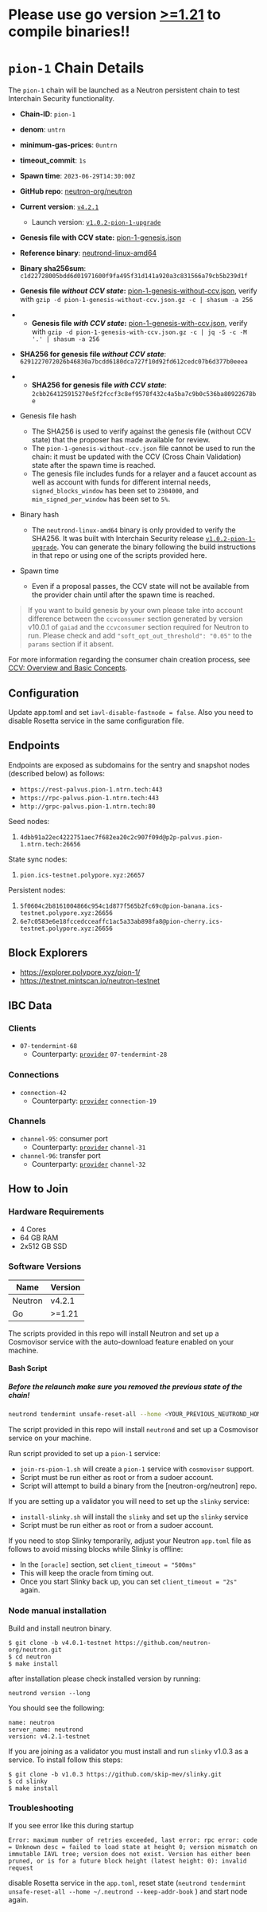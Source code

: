 # Please use go version [>=1.21](https://go.dev/doc/install) to compile binaries!!

# `pion-1` Chain Details

The `pion-1` chain will be launched as a Neutron persistent chain to test Interchain Security functionality.

* **Chain-ID**: `pion-1`
* **denom**: `untrn`
* **minimum-gas-prices**: `0untrn`
* **timeout_commit**: `1s`
* **Spawn time**: `2023-06-29T14:30:00Z`
* **GitHub repo**: [neutron-org/neutron](https://github.com/neutron-org/neutron.git)
* **Current version**: [`v4.2.1`](https://github.com/neutron-org/neutron/releases/tag/v4.2.1-testnet)
  * Launch version: [`v1.0.2-pion-1-upgrade`](https://github.com/neutron-org/neutron/releases/tag/v1.0.2-pion-1-upgrade)
* **Genesis file with CCV state:** [pion-1-genesis.json](https://github.com/cosmos/testnets/blob/master/interchain-security/pion-1/pion-1-genesis-with-ccv.json.gz)

* **Reference binary**: [neutrond-linux-amd64](neutrond-linux-amd64)
* **Binary sha256sum**: `c1d22728005bdd6d01971600f9fa495f31d141a920a3c831566a79cb5b239d1f`
* **Genesis file _without CCV state_:** [pion-1-genesis-without-ccv.json](https://github.com/cosmos/testnets/raw/master/interchain-security/pion-1/pion-1-genesis-without-ccv.json.gz ), verify with `gzip -d pion-1-genesis-without-ccv.json.gz -c | shasum -a 256`
* * **Genesis file _with CCV state_:** [pion-1-genesis-with-ccv.json](https://github.com/cosmos/testnets/raw/master/interchain-security/pion-1/pion-1-genesis-with-ccv.json.gz ), verify with `gzip -d pion-1-genesis-with-ccv.json.gz -c | jq -S -c -M '.' | shasum -a 256`
* **SHA256 for genesis file _without CCV state_**: `6291227072026b46830a7bcdd6180dca727f10d92fd612cedc07b6d377b0eeea`
* * **SHA256 for genesis file _with CCV state_**: `2cbb264125915270e5f2fccf3c8ef9578f432c4a5ba7c9b0c536ba80922678be`


* Genesis file hash
  * The SHA256 is used to verify against the genesis file (without CCV state) that the proposer has made available for review.
  * The `pion-1-genesis-without-ccv.json` file cannot be used to run the chain: it must be updated with the CCV (Cross Chain Validation) state after the spawn time is reached.
  * The genesis file includes funds for a relayer and a faucet account as well as account with funds for different internal needs, `signed_blocks_window` has been set to `2304000`, and `min_signed_per_window` has been set to `5%`.
* Binary hash
  * The `neutrond-linux-amd64` binary is only provided to verify the SHA256. It was built with Interchain Security release [`v1.0.2-pion-1-upgrade`](https://github.com/neutron-org/neutron/releases/tag/v1.0.2-pion-1-upgrade). You can generate the binary following the build instructions in that repo or using one of the scripts provided here.
* Spawn time
  * Even if a proposal passes, the CCV state will not be available from the provider chain until after the spawn time is reached.

> If you want to build genesis by your own please take into account difference between the `ccvconsumer` section generated by version v10.0.1 of `gaiad` and the `ccvconsumer` section required for Neutron to run. Please check and add `"soft_opt_out_threshold": "0.05"` to the `params` section if it absent.

For more information regarding the consumer chain creation process, see [CCV: Overview and Basic Concepts](https://github.com/cosmos/ibc/blob/main/spec/app/ics-028-cross-chain-validation/overview_and_basic_concepts.md).

## Configuration

Update app.toml and set `iavl-disable-fastnode = false`. Also you need to disable Rosetta service in the same configuration file.

## Endpoints

Endpoints are exposed as subdomains for the sentry and snapshot nodes (described below) as follows:

* `https://rest-palvus.pion-1.ntrn.tech:443`
* `https://rpc-palvus.pion-1.ntrn.tech:443`
* `http://grpc-palvus.pion-1.ntrn.tech:80`

Seed nodes:

1. `4dbb91a22ec4222751aec7f682ea20c2c907f09d@p2p-palvus.pion-1.ntrn.tech:26656`

State sync nodes:

1. `pion.ics-testnet.polypore.xyz:26657`

Persistent nodes:

1. `5f0604c2b8161004866c954c1d877f565b2fc69c@pion-banana.ics-testnet.polypore.xyz:26656`
2. `6e7c0583e6e18fccedcceaffc1ac5a33ab898fa8@pion-cherry.ics-testnet.polypore.xyz:26656`

## Block Explorers

* https://explorer.polypore.xyz/pion-1/
* https://testnet.mintscan.io/neutron-testnet

## IBC Data

### Clients

* `07-tendermint-68`
  * Counterparty: [`provider`](/interchain-security/provider/README.md) `07-tendermint-28`

### Connections

* `connection-42`
  * Counterparty: [`provider`](/interchain-security/provider/README.md) `connection-19`

### Channels

* `channel-95`: consumer port
  * Counterparty: [`provider`](/interchain-security/provider/README.md) `channel-31`
* `channel-96`: transfer port
  * Counterparty: [`provider`](/interchain-security/provider/README.md) `channel-32`

## How to Join

### Hardware Requirements

* 4 Cores
* 64 GB RAM
* 2x512 GB SSD

### Software Versions

| Name    | Version |
| ------- | ------- |
| Neutron | v4.2.1  |
| Go      | >=1.21  |

The scripts provided in this repo will install Neutron and set up a Cosmovisor service with the auto-download feature enabled on your machine.

#### Bash Script

##### Before the relaunch make sure you removed the previous state of the chain!
```bash
neutrond tendermint unsafe-reset-all --home <YOUR_PREVIOUS_NEUTROND_HOME_DIR>
```

The script provided in this repo will install `neutrond` and set up a Cosmovisor service on your machine. 

Run script provided to set up a `pion-1` service:
* `join-rs-pion-1.sh` will create a `pion-1` service with `cosmovisor` support.
* Script must be run either as root or from a sudoer account.
* Script will attempt to build a binary from the [neutron-org/neutron] repo.

If you are setting up a validator you will need to set up the `slinky` service:
* `install-slinky.sh` will install the `slinky` and set up the `slinky` service
* Script must be run either as root or from a sudoer account.

If you need to stop Slinky temporarily, adjust your Neutron `app.toml` file as follows to avoid missing blocks while Slinky is offline:
  * In the `[oracle]` section, set `client_timeout = "500ms"`
  * This will keep the oracle from timing out.
  * Once you start Slinky back up, you can set `client_timeout = "2s"` again.

### Node manual installation

Build and install neutron binary. 

```
$ git clone -b v4.0.1-testnet https://github.com/neutron-org/neutron.git
$ cd neutron
$ make install
```

after installation please check installed version by running:

`neutrond version --long`

You should see the following:
```
name: neutron
server_name: neutrond
version: v4.2.1-testnet
```

If you are joining as a validator you must install and run `slinky` v1.0.3 as a service. To install follow this steps:

```
$ git clone -b v1.0.3 https://github.com/skip-mev/slinky.git
$ cd slinky
$ make install
```
### Troubleshooting

If you see error like this during startup

`Error: maximum number of retries exceeded, last error: rpc error: code = Unknown desc = failed to load state at height 0; version mismatch on immutable IAVL tree; version does not exist. Version has either been pruned, or is for a future block height (latest height: 0): invalid request`

disable Rosetta service in the `app.toml`, reset state (`neutrond tendermint unsafe-reset-all --home ~/.neutrond --keep-addr-book`  ) and start node again.
